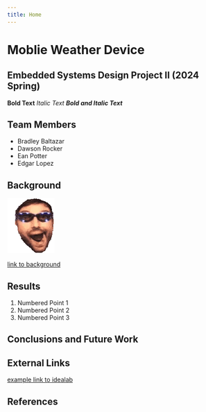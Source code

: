 ```yaml
---
title: Home
---
```


# Moblie Weather Device
## Embedded Systems Design Project II (2024 Spring)
**Bold Text**
_Italic Text_
**_Bold and Italic Text_**

## Team Members

* Bradley Baltazar
* Dawson Rocker
* Ean Potter
* Edgar Lopez

## Background

![image caption](batchest-jhnnycrwsh.gif)

[link to background](/background)

## Results

1. Numbered Point 1
1. Numbered Point 2
1. Numbered Point 3

## Conclusions and Future Work

## External Links

[example link to idealab](https://idealab.asu.edu)


## References
